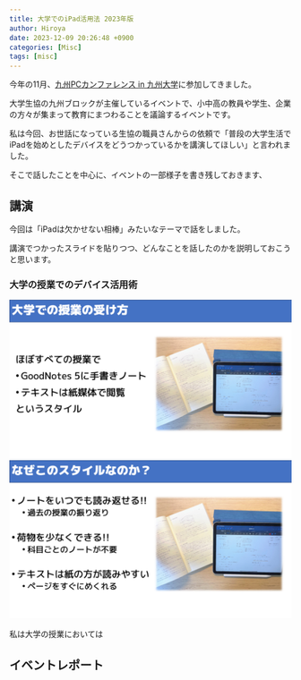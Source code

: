 ```yaml
---
title: 大学でのiPad活用法 2023年版
author: Hiroya
date: 2023-12-09 20:26:48 +0900
categories: [Misc]
tags: [misc]
---
```


今年の11月、[九州PCカンファレンス in 九州大学](https://kyushu.seikyou.ne.jp/pcc2023/)に参加してきました。

大学生協の九州ブロックが主催しているイベントで、小中高の教員や学生、企業の方々が集まって教育にまつわることを議論するイベントです。

私は今回、お世話になっている生協の職員さんからの依頼で「普段の大学生活でiPadを始めとしたデバイスをどうつかっているかを講演してほしい」と言われました。

そこで話したことを中心に、イベントの一部様子を書き残しておきます、

## 講演
今回は「iPadは欠かせない相棒」みたいなテーマで話をしました。

講演でつかったスライドを貼りつつ、どんなことを話したのかを説明しておこうと思います。

### 大学の授業でのデバイス活用術
![alt](/assets/img/PCC2023/PCC_Slide_04.PNG)![alt](/assets/img/PCC2023/PCC_Slide_05.PNG)

私は大学の授業においては


## イベントレポート
